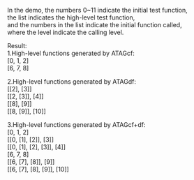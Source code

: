 In the demo, the numbers 0~11 indicate the initial test function,   
the list indicates the high-level test function,   
and the numbers in the list indicate the initial function called,  
where the level indicate the calling level.  


Result:  
1.High-level functions generated by ATAGcf:  
[0, 1, 2]  
[6, 7, 8]

2.High-level functions generated by ATAGdf:  
[[2], [3]]  
[[2, [3]], [4]]  
[[8], [9]]  
[[8, [9]], [10]]  

3.High-level functions generated by ATAGcf+df:  
[0, 1, 2]  
[[0, [1], [2]], [3]]  
[[0, [1], [2], [3]], [4]]  
[6, 7, 8]  
[[6, [7], [8]], [9]]  
[[6, [7], [8], [9]], [10]]  
